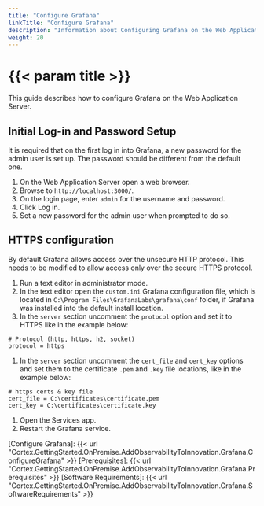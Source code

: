 ```yaml
---
title: "Configure Grafana"
linkTitle: "Configure Grafana"
description: "Information about Configuring Grafana on the Web Application Server."
weight: 20
---
```


# {{< param title >}}

This guide describes how to configure Grafana on the Web Application Server.

## Initial Log-in and Password Setup
It is required that on the first log in into Grafana, a new password for the admin user is set up.
The password should be different from the default one.

1. On the Web Application Server open a web browser.
1. Browse to `http://localhost:3000/`.
1. On the login page, enter `admin` for the username and password.
1. Click Log in.
1. Set a new password for the admin user when prompted to do so.

## HTTPS configuration
By default Grafana allows access over the unsecure HTTP protocol. This needs to be modified to allow access only over the secure HTTPS protocol.

1. Run a text editor in administrator mode.
1. In the text editor open the `custom.ini` Grafana configuration file, which is located in `C:\Program Files\GrafanaLabs\grafana\conf` folder, if Grafana was installed into the default install location.
1. In the `server` section uncomment the `protocol` option and set it to HTTPS like in the example below:

```
# Protocol (http, https, h2, socket)
protocol = https
```

1. In the `server` section uncomment the `cert_file` and `cert_key` options and set them to the certificate `.pem` and `.key` file locations, like in the example below:

```
# https certs & key file
cert_file = C:\certificates\certificate.pem
cert_key = C:\certificates\certificate.key
```

1. Open the Services app.
1. Restart the Grafana service.

[Configure Grafana]: {{< url "Cortex.GettingStarted.OnPremise.AddObservabilityToInnovation.Grafana.ConfigureGrafana" >}}
[Prerequisites]: {{< url "Cortex.GettingStarted.OnPremise.AddObservabilityToInnovation.Grafana.Prerequisites" >}}
[Software Requirements]: {{< url "Cortex.GettingStarted.OnPremise.AddObservabilityToInnovation.Grafana.SoftwareRequirements" >}}